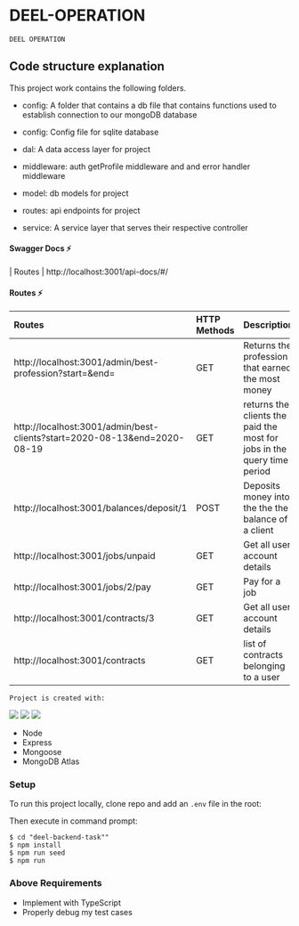 # DEEL-OPERATION


```
DEEL OPERATION
```

## Code structure explanation

This project work contains the following folders.

- config: A folder that contains a db file that contains functions used to establish connection to our mongoDB database

- config: Config file for sqlite database
- dal: A data access layer for project
- middleware: auth getProfile middleware and and error handler middleware
- model: db models for project
- routes: api endpoints for project
- service: A service layer that serves their respective controller



#### Swagger Docs ⚡

| Routes
| http://localhost:3001/api-docs/#/



#### Routes ⚡

| Routes               | HTTP Methods | Description                    |
| :------------------- | :----------- | :----------------------------- |
| http://localhost:3001/admin/best-profession?start=<date>&end=<date> | GET         | Returns the profession that earned the most money        |
| http://localhost:3001/admin/best-clients?start=2020-08-13&end=2020-08-19   | GET          | returns the clients the paid the most for jobs in the query time period  |
| http://localhost:3001/balances/deposit/1 | POST          | Deposits money into the the the balance of a client |
| http://localhost:3001/jobs/unpaid   | GET          | Get all user account details   |
| http://localhost:3001/jobs/2/pay  | GET          | Pay for a job   |
| http://localhost:3001/contracts/3   | GET          | Get all user account details   |
| http://localhost:3001/contracts   | GET          | list of contracts belonging to a user   |



```
Project is created with:
```

<p>
<img src="https://img.shields.io/badge/-MongoDB%20-1AA121?style=for-the-badge&logo=mongodb&logoColor=green">
<img src="https://img.shields.io/badge/-Expressjs%20-%23323330?style=for-the-badge&logo=express"> 
<img src="https://img.shields.io/badge/-Nodejs%20-%23323330?style=for-the-badge&logo=Node.js&logoColor=green">
</p>


- Node
- Express
- Mongoose
- MongoDB Atlas

### Setup

To run this project locally, clone repo and add an `.env` file in the root:



Then execute in command prompt:

```
$ cd "deel-backend-task""
$ npm install
$ npm run seed
$ npm run
```




### Above Requirements
- Implement with TypeScript
- Properly debug my test cases


